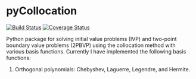 # pyCollocation

[![Build Status](https://travis-ci.org/davidrpugh/pyCollocation.svg?branch=master)](https://travis-ci.org/davidrpugh/pyCollocation)
[![Coverage Status](https://coveralls.io/repos/davidrpugh/pyCollocation/badge.png)](https://coveralls.io/r/davidrpugh/pyCollocation)

Python package for solving initial value problems (IVP) and two-point boundary value problems (2PBVP) using the collocation method with various basis functions. Currently I have implemented the following basis functions:

1. Orthogonal polynomials: Chebyshev, Laguerre, Legendre, and Hermite.
